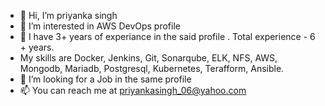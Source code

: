- 👋 Hi, I’m priyanka singh
- 👀 I’m interested in AWS DevOps profile
- 🌱 I have 3+ years of experiance in the said profile . Total experience - 6 + years.
- My skills are Docker, Jenkins, Git, Sonarqube, ELK, NFS, AWS, Mongodb, Mariadb, Postgresql, Kubernetes, Terafform, Ansible.
- 💞️ I’m looking for a Job in the same profile
- 📫 You can reach me at priyankasingh_06@yahoo.com

<!---
singh-priyanka-06/singh-priyanka-06 is a ✨ special ✨ repository because its `README.md` (this file) appears on your GitHub profile.
You can click the Preview link to take a look at your changes.
--->
